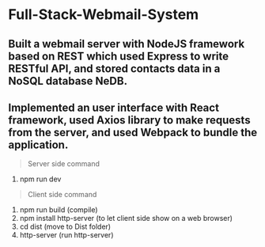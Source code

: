# Full-Stack-Webmail-System
## Built a webmail server with NodeJS framework based on REST which used Express to write RESTful API, and stored contacts data in a NoSQL database NeDB.
## Implemented an user interface with React framework, used Axios library to make requests from the server, and used Webpack to bundle the application.

> Server side command
1. npm run dev

> Client side command
1. npm run build (compile)
2. npm install http-server (to let client side show on a web browser)
3. cd dist (move to Dist folder) 
3. http-server (run http-server)
